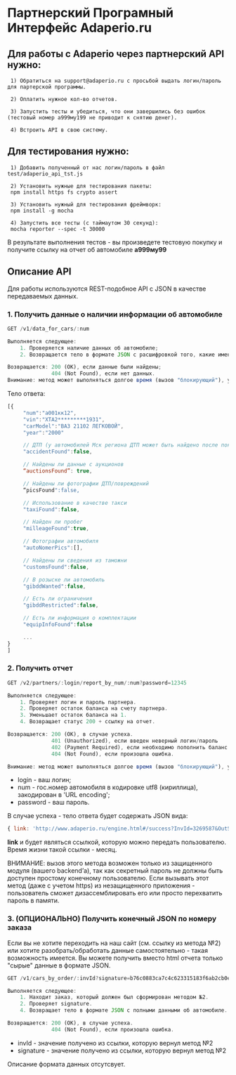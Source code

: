 # Партнерский Програмный Интерфейс Adaperio.ru

## Для работы с Adaperio через партнерский API нужно:

     1) Обратиться на support@adaperio.ru с просьбой выдать логин/пароль для партерской программы.

     2) Оплатить нужное кол-во отчетов. 

     3) Запустить тесты и убедиться, что они завершились без ошибок (тестовый номер а999му199 не приводит к снятию денег).

     4) Встроить API в свою систему.

## Для тестирования нужно:

     1) Добавить полученный от нас логин/пароль в файл test/adaperio_api_tst.js

     2) Установить нужные для тестирования пакеты: 
     npm install https fs crypto assert

     3) Установить нужный для тестирования фреймворк: 
     npm install -g mocha

     4) Запустить все тесты (с таймаутом 30 секунд): 
     mocha reporter --spec -t 30000

В результате выполнения тестов - вы произведете тестовую покупку и получите ссылку на отчет об автомобиле **а999му99**

## Описание API
Для работы используются REST-подобное API с JSON в качестве передаваемых данных. 

### 1. Получить данные о наличии информации об автомобиле

```javascript
GET /v1/data_for_cars/:num

Выполняется следующее: 
    1. Проверяется наличие данных об автомобиле;
    2. Возвращается тело в формате JSON c расшифровкой того, какие именно данные найдены.

Возвращается: 200 (OK), если данные были найдены; 
              404 (Not Found), если нет данных.
Внимание: метод может выполняться долгое время (вызов "блокирующий"), установите таймаут минимум 60 секунд.
```

Тело ответа:
```javascript
[{
     "num":"а001кк12",
     "vin":"XTA2*********1931",
     "carModel":"ВАЗ 21102 ЛЕГКОВОЙ",
     "year":"2000"

     // ДТП (у автомобилей Мск региона ДТП может быть найдено после покупки отчета) 
     "accidentFound":false,

     // Найдены ли данные с аукционов
     “auctionsFound”: true,

     // Найдены ли фотографии ДТП/повреждений
     “picsFound":false,

     // Использование в качестве такси
     "taxiFound":false,

     // Найден ли пробег
     "milleageFound":true,

     // Фотографии автомобиля
     "autoNomerPics":[],

     // Найдены ли сведения из таможни
     "customsFound":false,

     // В розыске ли автомобиль
     "gibddWanted":false,

     // Есть ли ограничения
     "gibddRestricted":false,

     // Есть ли информация о комплектации
     "equipInfoFound":false 

     ...
}
]
```

### 2. Получить отчет

```javascript
GET /v2/partners/:login/report_by_num/:num?password=12345

Выполняется следующее:
    1. Проверяет логин и пароль партнера.
    2. Проверяет остаток баланса на счету партнера.
    3. Уменьшает остаток баланса на 1.
    4. Возвращает статус 200 + ссылку на отчет.

Возвращается: 200 (OK), в случае успеха.
              401 (Unauthorized), если введен неверный логин/пароль
              402 (Payment Required), если необходимо пополнить баланс.
              404 (Not Found), если произошла ошибка.

Внимание: метод может выполняться долгое время (вызов "блокирующий"), установите таймаут минимум 60 секунд.
```

+ login - ваш логин;
+ num - гос.номер автомобиля в кодировке utf8 (кириллица), закодирован в 'URL encoding';
+ password - ваш пароль.

В случае успеха - тело ответа будет содержать JSON вида:
```javascript
{ link: 'http://www.adaperio.ru/engine.html#/success?InvId=3269587&OutSum=100.000000&SignatureValue=1813ba713a5ee12abf0b7bb3e669d072' }
```

**link** и будет являться ссылкой, которую можно передать пользователю. Время жизни такой ссылки - месяц. 

ВНИМАНИЕ: вызов этого метода возможен только из защищенного модуля (вашего backend’а), так как секретный пароль не должны быть доступен простому конечному пользователю. Если вызывать этот метод (даже с учетом https) из незащищенного приложения - пользователь сможет дизассемблировать его или просто перехватить пароль в памяти.


### 3. (ОПЦИОНАЛЬНО) Получить конечный JSON по номеру заказа
Если вы не хотите переходить на наш сайт (см. ссылку из метода №2) или хотите разобрать/обработать данные самостоятельно - такая возможность имеется. Вы можете получить вместо html отчета только "сырые" данные в формате JSON. 

```javascript
GET /v1/cars_by_order/:invId?signature=b76c0883ca7c4c623315183f6ab2cb0e

Выполняется следующее:
    1. Находит заказ, который должен был сформирован методом №2.
    2. Проверяет signature.
    4. Возвращает тело в формате JSON с полными данными об автомобиле.

Возвращается: 200 (OK), в случае успеха.
              404 (Not Found), если произошла ошибка.
```

+ invId - значение получено из ссылки, которую вернул метод №2
+ signature - значение получено из ссылки, которую вернул метод №2

Описание формата данных отсутсвует.
